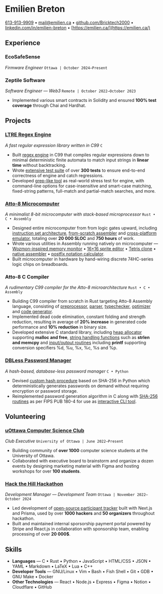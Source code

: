 # Emilien **Breton**

<!--          WARNING          -->
<!-- don't spam call me thanks -->
<!--        END WARNING        -->

[613-913-9909](tel:+1-613-913-9909) • [mail@emilien.ca](mailto:mail@emilien.ca) • [github.com/Bricktech2000](https://github.com/Bricktech2000) • [linkedin.com/in/emilien-breton](https://www.linkedin.com/in/emilien-breton/) • [https://emilien.ca/](https://emilien.ca/)

<!-- https://www.engineering.cornell.edu/sites/default/files/users/user240/Action%20Words%20for%20ENG%20(website).pdf -->

## Experience

### EcoSafeSense

<!-- first meeting with Olga was 2024-10-16 -->

_Firmware Engineer_ `Ottawa | October 2024–Present`

### Zeptile Software

<!-- start date according to Discord conversations. end date estimated -->

_Software Engineer — Web3_ `Remote | October 2022–October 2023`

- Implemented various smart contracts in Solidity and ensured **100% test coverage** through Chai and Hardhat.

## Projects

### [LTRE Regex Engine](https://github.com/Bricktech2000/LTRE)

_A fast regular expression library written in C99_ `C`

- Built [regex engine](https://github.com/Bricktech2000/LTRE/blob/master/ltre.c) in C99 that compiles regular expressions down to minimal deterministic finite automata to match input strings in **linear time** without backtracking.
- Wrote [extensive test suite](https://github.com/Bricktech2000/LTRE/blob/master/test.c) of over **300 tests** to ensure end-to-end correctness of engine and catch regressions.
- Developed [grep-like tool](https://github.com/Bricktech2000/LTRE/blob/master/ltrep.c) as real-world stress test for engine, with command-line options for case-insensitive and smart-case matching, fixed-string patterns, full-match and partial-match searches, and more.

<!-- - Developed [grep-like tool](https://github.com/Bricktech2000/LTRE/blob/master/ltrep.c) supporting flags -v, -x/-p, -i/-s, -S, -F, -n/-N, -H/-I and -c as real-world stress test for engine. -->

### [Atto-8 Microcomputer](https://github.com/Bricktech2000/Atto-8)

_A minimalist 8-bit microcomputer with stack-based microprocessor_ `Rust • C • Assembly`

<!-- according to Toggl Track as of 2024-05-12 -->

<!-- according to https://codetabs.com/count-loc/count-loc-online.html -->

- Designed entire microcomputer from from logic gates upward, including [instruction set architecture](https://github.com/Bricktech2000/Atto-8/blob/master/spec/microarchitecture.md), [from-scratch assembler](https://github.com/Bricktech2000/Atto-8/tree/master/asm) and [cross-platform emulator](https://github.com/Bricktech2000/Atto-8/tree/master/emu), totaling over **20 000 SLOC** and **750 hours** of work.
- Wrote various utilities in Assembly running natively on microcomputer — [Wozmon-inspired memory monitor](https://github.com/Bricktech2000/Atto-8/blob/master/test/utils/attomon.asm) • [16×16 sprite editor](https://github.com/Bricktech2000/Atto-8/blob/master/test/utils/pixedit.asm) • [Tetris clone](https://github.com/Bricktech2000/Atto-8/blob/master/test/games/tetris.asm) • [native assembler](https://github.com/Bricktech2000/Atto-8/blob/master/test/utils/min-asm.asm) • [postfix notation calculator](https://github.com/Bricktech2000/Atto-8/blob/master/test/utils/calc.asm).
- Built microcomputer in hardware by hand-wiring discrete 74HC-series logic chips on breadboards.

### Atto-8 C Compiler

_A rudimentary C99 compiler for the Atto-8 microarchitecture_ `Rust • C • Assembly`

- Building C99 compiler from scratch in Rust targeting Atto-8 Assembly language, consisting of [preprocessor](https://github.com/Bricktech2000/Atto-8/blob/master/cc/preprocess.rs), [parser](https://github.com/Bricktech2000/Atto-8/blob/master/cc/parse.rs), [typechecker](https://github.com/Bricktech2000/Atto-8/blob/master/cc/typecheck.rs), [optimizer](https://github.com/Bricktech2000/Atto-8/blob/master/cc/optimize.rs) and [code generator](https://github.com/Bricktech2000/Atto-8/blob/master/cc/codegen.rs).
- Implemented dead code elimination, constant folding and strength reduction, resulting in average of **20% increase** in generated code performance and **10% reduction** in binary size.
- Developed extensive C standard library, including [heap allocator](https://github.com/Bricktech2000/Atto-8/blob/master/lib/stdlib.asm) supporting **malloc and free**, [string handling functions](https://github.com/Bricktech2000/Atto-8/blob/master/lib/string.asm) such as **strlen and memcpy** and [input/output routines](https://github.com/Bricktech2000/Atto-8/blob/master/lib/stdio.asm) including **printf** supporting conversion specifiers %d, %u, %x, %c, %s and %p.

### [DBLess Password Manager](https://github.com/Bricktech2000/DBLess)

_A hash-based, database-less password manager_ `C • Python`

- Devised [custom hash procedure](https://github.com/Bricktech2000/DBLess/blob/master/src/dbless.py) based on SHA-256 in Python which deterministically generates passwords on demand without requiring encryption or password storage.
- Reimplemented password generation algorithm in C along with [SHA-256 routines](https://github.com/Bricktech2000/DBLess/blob/master/src/sha256.c) as per FIPS PUB 180-4 for use as [interactive CLI tool](https://github.com/Bricktech2000/DBLess/blob/master/src/dbless.c).

<!-- - Built cross-platform PWA with Next.js used by over **50 accounts** <!-- 50 of which are mine that loads 2FA tokens, generates passwords and copies them to user’s clipboard for convenience. -->

<!--
### [Personal Website](https://emilien.ca/)

_A portfolio for sharing various projects_ `Markdown • Next.js`

- Designed and implemented appealing UI and optimized UX using Google Search Console resulting in over **15 000 unique visitors** to portfolio website a month.
- Leveraged Cloudflare caching system and optimized site-wide accessibility resulting in Lighthouse score consistently over **95%**.
-->

<!--
### [Legacy Protocol](https://devpost.com/software/legacy-protocol)

<!-- March 18th 2022–March 20th 2022

_Submission for DeFi The Conventional 2022_ `React • Rust`

- Won **first place** in Finance category of Canada’s largest DeFi hackathon along with **2500$ prize** as part of 3-member team.
- Engineered [MVP smart contract backend and API](https://github.com/Bricktech2000/crypto_will) from scratch in Rust with no prior experience in Web3, all within limited **36-hour timeframe**.
- Worked in collaboration with Terraform Labs post-hackathon to officialize our protocol and secure additional funding prior to Terra Luna collapse.
-->

<!--
### AI Image Compressor

_A neural network that learns to compress images_ `Python • Tensorflow • Keras`

- Implemented web scraper and image preprocessor optimized with numpy to generate millions of training samples in less than 5 minutes.
- Created and implemented custom algorithm within autoencoder structure to allow for variable compression ratio with no overhead.
- Supervised training process and tweaked settings leading to results of superior quality than JPEG compression when in favorable circumstances.
-->

## Volunteering

### [uOttawa Computer Science Club](https://uocsclub.ca/)

<!-- May 29 2022 20:57 according to CS Discord Jedi -->

<!--
- got Manaal involved to take care of social media and photography
- updated outdated information on website
- ported logo from raster to vector
- refreshed Discord server with clearer roles and introduction
- Designed internal Notion workspace, improving short-term planning by providing single central platform to capture meeting minutes and track task progress.
- Reorganized Discord server of over **1000 members** by creating clearer roles and introduction channels, improving user experience and onboarding.
-->

<!-- 1147 members on Discord server as of 2023-11-10 19:08 -->

_Club Executive_ `University of Ottawa | June 2022–Present`

- Building community of **over 1000** computer science students at the University of Ottawa.
- Collaborated with executive board to brainstorm and organize a dozen events by designing marketing material with Figma and hosting workshops for <!-- cumulative estimate --> over **100 students**.

### [Hack the Hill Hackathon](http://hackthehill.com/)

<!-- according to Code, Coffee & Cram collab on 2022-10-30 -->

<!-- Development Coordinator was updated to Development Manager around 2023-05-01 -->

<!--
_Development Manager — Development Team_ `Ottawa | May 2023–October 2024`
_Development Coordinator — Development Team_ `Ottawa | November 2022–May 2023`
-->

_Development Manager — Development Team_ `Ottawa | November 2022–October 2024`

<!-- according to https://prisma.hackthehill.com/ -->

<!-- according to "Hack the Hill I Budget" spreadsheet (actual number is 21699.32$) -->

- Led development of [open-source participant tracker](https://github.com/HacktheHill/track-the-hack) built with Next.js and Prisma, used by over **1000 hackers** and **50 organizers** throughout hackathon.
- Built and maintained internal sporsorship payment portal powered by Stripe and React.js in collaboration with sponsorship team, enabling processing of over **20 000$**.

<!--
- Collaborated with design, development and community teams to fix various issues on [hackathon website](https://hackthehill.com/) and keep it up to date with event information
- worked on website to fix issues
- worked on sponsorship portal with stripe
- worked on display system with firebase
- created CONTRIBUTING.md on .github repo for conventions. helped set up branch protection. figured out what merge strategy would be best
- fixed missing DNS CNAME record on cloudflare
- deployed hacker tracker on Vercel
- brainstormed backend workshop ideas to land on discord bot workshop
- worked on database schema for hacker tracker, implementing `hackers/hacker?id` endpoint
- learned basics of SQL to build queries for hacker tracker
-->

## Skills

- **Languages** — C • Rust • Python • JavaScript • HTML/CSS • JSON • YAML • Markdown • LaTeX • Lua • C++
- **Developer Tools** — GNU/Linux • Vim • Bash • Fish Shell • Git • GDB • GNU Make • Docker
- **Other Technologies** — React • Node.js • Express • Figma • Notion • Cloudflare • GitHub

<!--
### Spoken Languages

<!-- https://csb.uncw.edu/cen/docs/determining%20language%20proficiency.pdf
<!-- https://corporatefinanceinstitute.com/resources/careers/resume/language-proficiency-levels/

- French `Native`
- English `Native`
- Spanish `Intermediate`
- Russian `Elementary`
-->

<!--
## Achievements

### Fusce Sed Erat Velit

- Sed euismod diam sit amet euismod.

### Iaculis Vehicula Felis

- Aliquam ornare diam sit amet euismod pellentesque.
- In condimentum tortor non odio consectetur accumsan.
-->

<!-- _[Bricktech2000/Resume](https://github.com/Bricktech2000/Resume/)_ `Commit [COMMIT_HASH] • [MONTH] [YEAR]` -->

